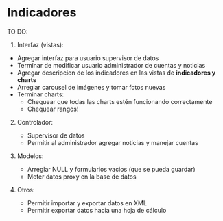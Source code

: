 Indicadores
===========

TO DO:

1. Interfaz (vistas):
  * Agregar interfaz para usuario supervisor de datos
  * Terminar de modificar usuario administrador de cuentas y noticias
  * Agregar descripcion de los indicadores en las vistas de **indicadores y charts**
  * Arreglar carousel de imágenes y tomar fotos nuevas
  * Terminar charts:
  	* Chequear que todas las charts estén funcionando correctamente
	* Chequear rangos!
	
2. Controlador: 
	* Supervisor de datos
	* Permitir al administrador agregar noticias y manejar cuentas

3. Modelos:
	* Arreglar NULL y formularios vacios (que se pueda guardar)
	* Meter datos proxy en la base de datos

4. Otros:
	* Permitir importar y exportar datos en XML
	* Permitir exportar datos hacia una hoja de cálculo
	
